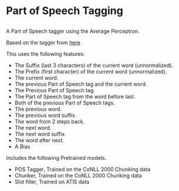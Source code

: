 # Part of Speech Tagging
##

A Part of Speech tagger using the Average Perceptron.

Based on the tagger from [here](https://explosion.ai/blog/part-of-speech-pos-tagger-in-python)

This uses the following features:

 * The Suffix (last 3 characters) of the current word (unnormalized).
 * The Prefix (first character) of the current word (unnormalized).
 * The current word.
 * The previous Part of Speech tag and the current word.
 * The Previous Part of Speech tag.
 * The Part of Speech tag from the word before last.
 * Both of the previous Part of Speech tags.
 * The previous word.
 * The previous word suffix.
 * The word from 2 steps back.
 * The next word.
 * The next word suffix.
 * The word after next.
 * A Bias

Includes the following Pretrained models.

  * POS Tagger, Trained on the CoNLL 2000 Chunking data
  * Chunker, Trained on the CoNLL 2000 Chunking data
  * Slot filler, Trained on ATIS data
